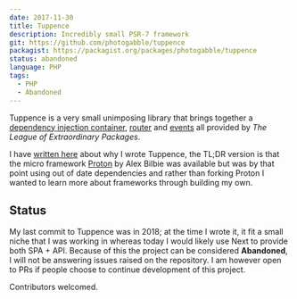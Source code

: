 ```yaml
---
date: 2017-11-30
title: Tuppence
description: Incredibly small PSR-7 framework
git: https://github.com/photogabble/tuppence
packagist: https://packagist.org/packages/photogabble/tuppence
status: abandoned
language: PHP
tags:
  - PHP
  - Abandoned
---
```


Tuppence is a very small unimposing library that brings together a [dependency injection container](http://container.thephpleague.com/), [router](http://route.thephpleague.com/) and [events](http://event.thephpleague.com/2.0/) all provided by _The League of Extraordinary Packages_.

I have [written here](/blog/programming/why-i-built-a-tiny-php-framework-called-tuppence/) about why I wrote Tuppence, the TL;DR version is that the micro framework [Proton](https://alexbilbie.com/2014/10/introducing-proton/) by Alex Bilbie was available but was by that point using out of date dependencies and rather than forking Proton I wanted to learn more about frameworks through building my own.

## Status

My last commit to Tuppence was in 2018; at the time I wrote it, it fit a small niche that I was working in whereas today I would likely use Next to provide both SPA + API. Because of this the project can be considered **Abandoned**, I will not be answering issues raised on the repository. I am however open to PRs if people choose to continue development of this project. 

Contributors welcomed.